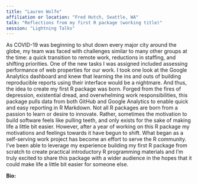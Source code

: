 ```yaml
---
title: "Lauren Wolfe"
affiliation or location: "Fred Hutch, Seattle, WA"
talk: "Reflections from my first R package (working title)"
session: "Lightning Talks"
---
```


As COVID-19 was beginning to shut down every major city around the globe, my team was faced with challenges similar to many other groups at the time: a quick transition to remote work, reductions in staffing, and shifting priorities. One of the new  tasks I was assigned included assessing performance of  web properties for our work. I took one look at the Google Analytics dashboard and knew that learning the ins and outs of building reproducible reports using their interface would be a nightmare. And thus, the idea to create my first R package was born. Forged from the fires of depression, existential dread, and overwhelming work responsibilities, this package pulls data from both GitHub and Google Analytics to enable quick and easy reporting in R Markdown. Not all R packages are born from a passion to learn or desire to innovate. Rather, sometimes the motivation to build software feels like pulling teeth, and only exists for the sake of making life a little bit easier. However, after a year of working on this R package my motivations and feelings towards it have begun to shift. What began as a self-serving work project has become an effort to serve the R community. I’ve been able to leverage my experience building my first R package from scratch to create practical introductory R programming materials and I’m truly excited to share this package with a wider audience in the hopes that it could make life a little bit easier for someone else.

__Bio:__ 

